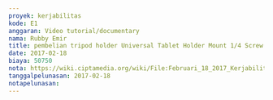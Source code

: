 ```yaml
---
proyek: kerjabilitas
kode: E1
anggaran: Video tutorial/documentary
nama: Rubby Emir
title: pembelian tripod holder Universal Tablet Holder Mount 1/4 Screw Bracket
date: 2017-02-18
biaya: 50750
nota: https://wiki.ciptamedia.org/wiki/File:Februari_18_2017_Kerjabilitas_E1_holder_tripod_Rubby.png
tanggalpelunasan: 2017-02-18
notapelunasan:
---
```

